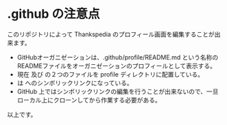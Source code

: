  .github の注意点
==================

このリポジトリによって Thankspedia のプロフィール画面を編集することが出来ます。

- GitHubオーガニゼーションは、.github/profile/README.md という名称のREADMEファイルをオーガニゼーションのプロフィールとして表示する。
- 現在 [](./profile/README-eng.md) 及び [](./profile/README-jpn.md) の２つのファイルを profile ディレクトリに配置している。
- [](./profile/README.md) は [](./profile/README-jpn.md) へのシンボリックリンクになっている。
- GitHub 上ではシンボリックリンクの編集を行うことが出来ないので、一旦ローカル上にクローンしてから作業する必要がある。

以上です。
